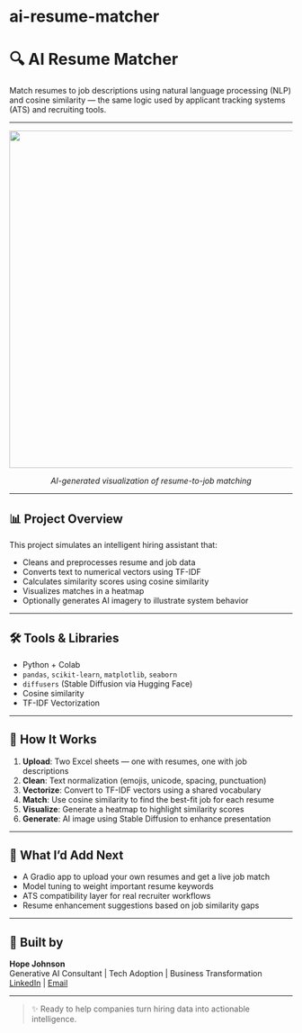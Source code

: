 # ai-resume-matcher
# 🔍 AI Resume Matcher

Match resumes to job descriptions using natural language processing (NLP) and cosine similarity — the same logic used by applicant tracking systems (ATS) and recruiting tools.

---

<p align="center">
  <img src="resume_matching_ai_image.png" width="600"/>
</p>
<p align="center"><i>AI-generated visualization of resume-to-job matching</i></p>

---

## 📊 Project Overview

This project simulates an intelligent hiring assistant that:
- Cleans and preprocesses resume and job data
- Converts text to numerical vectors using TF-IDF
- Calculates similarity scores using cosine similarity
- Visualizes matches in a heatmap
- Optionally generates AI imagery to illustrate system behavior

---

## 🛠️ Tools & Libraries

- Python + Colab
- `pandas`, `scikit-learn`, `matplotlib`, `seaborn`
- `diffusers` (Stable Diffusion via Hugging Face)
- Cosine similarity
- TF-IDF Vectorization

---

## 📁 How It Works

1. **Upload**: Two Excel sheets — one with resumes, one with job descriptions  
2. **Clean**: Text normalization (emojis, unicode, spacing, punctuation)  
3. **Vectorize**: Convert to TF-IDF vectors using a shared vocabulary  
4. **Match**: Use cosine similarity to find the best-fit job for each resume  
5. **Visualize**: Generate a heatmap to highlight similarity scores  
6. **Generate**: AI image using Stable Diffusion to enhance presentation

---

## 🧠 What I’d Add Next

- A Gradio app to upload your own resumes and get a live job match
- Model tuning to weight important resume keywords
- ATS compatibility layer for real recruiter workflows
- Resume enhancement suggestions based on job similarity gaps

---

## 💼 Built by

**Hope Johnson**  
Generative AI Consultant | Tech Adoption | Business Transformation  
[LinkedIn](https://www.linkedin.com/in/hopejohnson00@gmail.com) | [Email](mailto:hopejohnson00@gmail.com)

---

> ✨ Ready to help companies turn hiring data into actionable intelligence.
